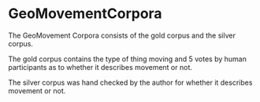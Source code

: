 # GeoMovementCorpora
The GeoMovement Corpora consists of the gold corpus and the silver corpus.

The gold corpus contains the type of thing moving and 5 votes by human participants as to whether it describes movement or not.

The silver corpus was hand checked by the author for whether it describes movement or not.
